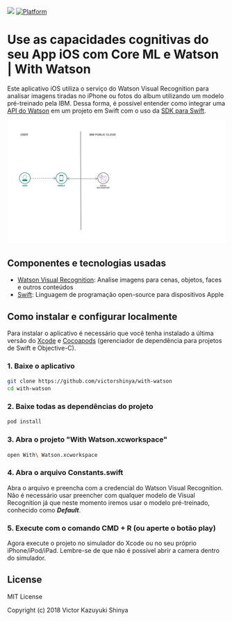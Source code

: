 [![](https://img.shields.io/badge/IBM%20Cloud-powered-blue.svg)](https://bluemix.net)
[![Platform](https://img.shields.io/badge/platform-swift-lightgrey.svg?style=flat)](https://developer.ibm.com/swift/)

# Use as capacidades cognitivas do seu App iOS com Core ML e Watson | With Watson

Este aplicativo iOS utiliza o serviço do Watson Visual Recognition para analisar imagens tiradas no iPhone ou fotos do album utilizando um modelo pré-treinado pela IBM. Dessa forma, é possível entender como integrar uma [API do Watson](https://cloud.ibm.com/catalog?category=ai) em um projeto em Swift com o uso da [SDK para Swift](https://github.com/watson-developer-cloud/swift-sdk).

![](https://github.com/victorshinya/with-watson/blob/master/doc/source/images/architecture.jpg)

## Componentes e tecnologias usadas

* [Watson Visual Recognition](https://cloud.ibm.com/catalog/services/visual-recognition): Analise imagens para cenas, objetos, faces e outros conteúdos
* [Swift](https://developer.apple.com/swift/): Linguagem de programação open-source para dispositivos Apple

## Como instalar e configurar localmente

Para instalar o aplicativo é necessário que você tenha instalado a última versão do [Xcode](https://developer.apple.com/xcode/) e [Cocoapods](https://cocoapods.org) (gerenciador de dependência para projetos de Swift e Objective-C).

### 1. Baixe o aplicativo

```sh
git clone https://github.com/victorshinya/with-watson
cd with-watson
```

### 2. Baixe todas as dependências do projeto

```sh
pod install
```

### 3. Abra o projeto "With Watson.xcworkspace"

```sh
open With\ Watson.xcworkspace
```

### 4. Abra o arquivo Constants.swift

Abra o arquivo e preencha com a credencial do Watson Visual Recognition. Não é necessário usar preencher com qualquer modelo de Visual Recognition já que neste momento iremos usar o modelo pré-treinado, conhecido como ***Default***.

### 5. Execute com o comando CMD + R (ou aperte o botão play)

Agora execute o projeto no simulador do Xcode ou no seu próprio iPhone/iPod/iPad. Lembre-se de que não é possível abrir a camera dentro do simulador.

## License

MIT License

Copyright (c) 2018 Victor Kazuyuki Shinya
